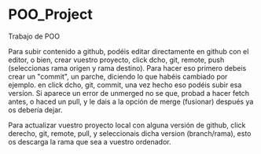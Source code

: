 # POO_Project
Trabajo de POO

Para subir contenido a github, podéis editar directamente en github con el editor, o bien, crear vuestro proyecto, click dcho, git, remote, push (seleccionas rama origen y rama destino).
Para hacer eso primero debeis crear un "commit", un parche, diciendo lo que habéis cambiado por ejemplo. en click dcho, git, commit, una vez hecho eso podéis subir esa versíon.
Si aparece un error de unmerged no se que, probad a hacer fetch antes, o haced un pull, y le dais a la opción de merge (fusionar) después ya os debería dejar.

Para actualizar vuestro proyecto local con alguna versión de github, click derecho, git, remote, pull,
y seleccionais dicha version (branch/rama), esto os descarga la rama que sea a vuestro ordenador.
